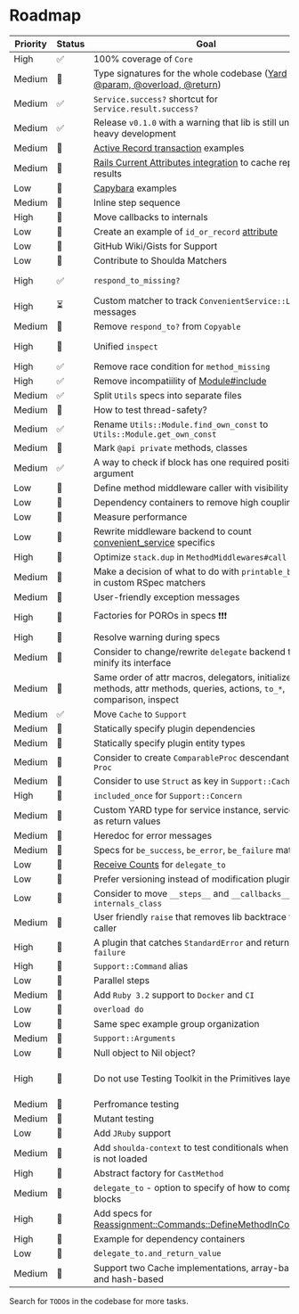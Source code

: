 # Roadmap

| Priority | Status | Goal | Notes |
| - | - | - | - |
| High | ✅ | 100% coverage of `Core` | |
| Medium | 🚧 | Type signatures for the whole codebase ([Yard @param, @overload, @return](https://rubydoc.info/gems/yard/file/docs/Tags.md#taglist)) | |
| Medium | ✅ | `Service.success?` shortcut for `Service.result.success?` | |
| Medium | ✅ | Release `v0.1.0` with a warning that lib is still under heavy development | |
| Medium | 🚧 | [Active Record transaction](https://api.rubyonrails.org/classes/ActiveRecord/Transactions/ClassMethods.html) examples | |
| Medium | 🚧 | [Rails Current Attributes integration](https://api.rubyonrails.org/classes/ActiveSupport/CurrentAttributes.html) to cache repeated results | |
| Low | 🚧 | [Capybara](https://github.com/teamcapybara/capybara) examples | |
| Medium | 🚧 | Inline step sequence | |
| High | 🚧 | Move callbacks to internals | |
| Low | 🚧 | Create an example of `id_or_record` [attribute](https://api.rubyonrails.org/classes/ActiveRecord/Attributes/ClassMethods.html) |
| Low | 🚧 | GitHub Wiki/Gists for Support | |
| Low | 🚧 | Contribute to Shoulda Matchers | |
| High | ✅ | `respond_to_missing?` | [ConvenientService::Core::ClassMethods#respond_to_missing?](https://github.com/marian13/convenient_service/blob/main/lib/convenient_service/core/class_methods.rb#L105), [ConvenientService::Core::InstanceMethods#respond_to_missing?](https://github.com/marian13/convenient_service/blob/main/lib/convenient_service/core/instance_methods.rb#L30) |
| High | ⏳ | Custom matcher to track `ConvenientService::Logger` messages | |
| Medium | 🚧 | Remove `respond_to?` from `Copyable` | Investigate before making any decision |
| High | 🚧 | Unified `inspect` | Remove `internals` from inspect, ivars wrapperd by double underscore |
| High | ✅ | Remove race condition for `method_missing` | https://github.com/marian13/convenient_service/pull/5 |
| High | ✅ | Remove incompatiility of [Module#include](https://gist.github.com/marian13/9c25041f835564e945d978839097d419) | https://github.com/marian13/convenient_service/pull/3 |
| Medium | ✅ | Split `Utils` specs into separate files | [convenient_service/spec/lib/convenient_service/utils](https://github.com/marian13/convenient_service/tree/main/spec/lib/convenient_service/utils) |
| Medium | 🚧 | How to test thread-safety? | |
| Medium | ✅ | Rename `Utils::Module.find_own_const` to `Utils::Module.get_own_const` | [ConvenientService::Utils::Module::GetOwnConst](https://github.com/marian13/convenient_service/blob/main/lib/convenient_service/utils/module/get_own_const.rb) |
| Medium | 🚧 | Mark `@api private` methods, classes | [YARD Tags](https://www.rubydoc.info/gems/yard/file/docs/Tags.md) |
| Medium | ✅ | A way to check if block has one required positional argument | [#proc_has_one_positional_argument?](https://github.com/marian13/convenient_service/blob/main/lib/convenient_service/utils/proc/exec_config.rb#L96) |
| Low | 🚧 | Define method middleware caller with visibility | |
| Low | 🚧 | Dependency containers to remove high coupling | |
| Low | 🚧 | Measure performance | |
| Low | 🚧 | Rewrite middleware backend to count [convenient_service](https://github.com/marian13/convenient_service) specifics | |
| High | 🚧 | Optimize `stack.dup` in `MethodMiddlewares#call` | Core v3 |
| Medium | 🚧 | Make a decision of what to do with `printable_block` in custom RSpec matchers | |
| Medium | 🚧 | User-friendly exception messages | |
| High | 🚧 | Factories for POROs in specs ❗❗❗ | Start with `result_class`, `class self::Result`, `service_class`, `step_class`, `organizer_class` |
| High | 🚧 | Resolve warning during specs | |
| Medium | 🚧 | Consider to change/rewrite `delegate` backend to minify its interface | |
| Medium | 🚧 | Same order of attr macros, delegators, initialize, class methods, attr methods, queries, actions, `to_*`, comparison, inspect | |
| Medium | ✅ | Move `Cache` to `Support` | |
| Medium | 🚧 | Statically specify plugin dependencies | |
| Medium | 🚧 | Statically specify plugin entity types | |
| Medium | 🚧 | Consider to create `ComparableProc` descendant from `Proc` | To abstract away `block&.source_location != other.block&.source_location` |
| Medium | 🚧 | Consider to use `Struct` as key in `Support::Cache` | To hide overriden [eql?](https://github.com/marian13/convenient_service/blob/v0.1.0/lib/convenient_service/common/plugins/caches_return_value/entities/key.rb#L60) |
| High | 🚧 | `included_once` for `Support::Concern` |
| Medium | 🚧 | Custom YARD type for service instance, service class as return values |
| Medium | 🚧 | Heredoc for error messages |
| Medium | 🚧 | Specs for `be_success`, `be_error`, `be_failure` matchers | |
| Low | 🚧 | [Receive Counts](https://relishapp.com/rspec/rspec-mocks/docs/setting-constraints/receive-counts) for `delegate_to` | |
| Low | 🚧 | Prefer versioning instead of modification plugin | |
| Low | 🚧 | Consider to move `__steps__` and `__callbacks__` to `internals_class` | Benefit? |
| Medium | 🚧 | User friendly `raise` that removes lib backtrace from caller | Should have a `debug` mode. Should work well with examples. Check RSpec `CallerFilter.first_non_rspec_line` |
| High | 🚧 | A plugin that catches `StandardError` and returns `failure` | Should be the lowest in the stack |
| High | 🚧 | `Support::Command` alias | Should be visible to the end user |
| Low | 🚧 | Parallel steps | A killer feature |
| Medium | 🚧 | Add `Ruby 3.2` support to `Docker` and `CI` |  |
| Low | 🚧 | `overload do` | |
| Low | 🚧 | Same spec example group organization | |
| Medium | 🚧 | `Support::Arguments` | |
| Low | 🚧 | Null object to Nil object? | |
| High | 🚧 | Do not use Testing Toolkit in the Primitives layer | See [Components Diagram](https://marian13.github.io/static_content/convenient_service/diagrams/components_graph.html) + it should take the minimal amount of efforts to extract and reuse `Utils`, `Suppport` in the different projects |
| Medium | 🚧 | Perfromance testing | [rspec-benchmark](https://github.com/piotrmurach/rspec-benchmark), [Testing object allocations](https://www.honeybadger.io/blog/testing-object-allocations/), [allocation_stats](https://github.com/srawlins/allocation_stats) |
| Medium | 🚧 | Mutant testing | [mutant](https://github.com/mbj/mutant) |
| Low | 🚧 | Add `JRuby` support | [jruby](https://www.jruby.org/) |
| Medium | 🚧 | Add `shoulda-context` to test conditionals when `RSpec` is not loaded | [shoulda-context](https://github.com/thoughtbot/shoulda-context) |
| High | 🚧 | Abstract factory for `CastMethod` | |
| Medium | 🚧 | `delegate_to` - option to specify of how to compare blocks | |
| High | 🚧 | Add specs for [Reassignment::Commands::DefineMethodInContainer](https://github.com/marian13/convenient_service/blob/v0.6.0/lib/convenient_service/service/plugins/has_result_steps/entities/method/entities/callers/reassignment/commands/define_method_in_container.rb#L13) | |
| High | 🚧 | Example for dependency containers | |
| Low |  🚧 | `delegate_to.and_return_value` | |
| Medium | 🚧 | Support two Cache implementations, array-based and hash-based | |

Search for `TODO`s in the codebase for more tasks.
